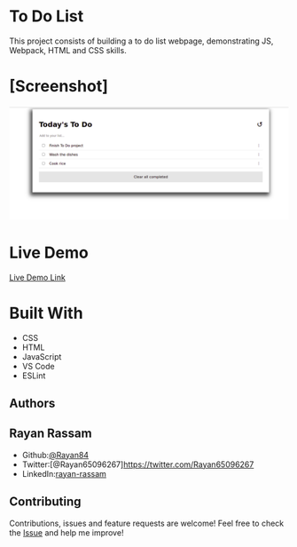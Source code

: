 # To Do List
This project consists of building a to do list webpage, demonstrating JS, Webpack, HTML and CSS skills.

# [Screenshot]
<img src='./media/screenshot.png'>

# Live Demo
[Live Demo Link](https://)

# Built With
* CSS
* HTML
* JavaScript
* VS Code
* ESLint

## Authors

## Rayan Rassam
* Github:[@Rayan84](https://github.com/Rayan84)
* Twitter:[@Rayan65096267]https://twitter.com/Rayan65096267
* LinkedIn:[rayan-rassam](https://www.linkedin.com/in/rayan-rassam/)

## Contributing
Contributions, issues and feature requests are welcome!
Feel free to check the [Issue](https://github.com/Rayan84/to-do-list/issues) and help me improve!